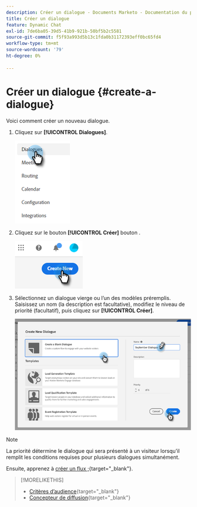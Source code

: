 ```yaml
---
description: Créer un dialogue - Documents Marketo - Documentation du produit
title: Créer un dialogue
feature: Dynamic Chat
exl-id: 7de6ba05-39d5-41b9-921b-50bf5b2c5581
source-git-commit: f5f93a993d5b13c1fda0b31172393eff0bc65fd4
workflow-type: tm+mt
source-wordcount: '79'
ht-degree: 0%

---
```


# Créer un dialogue {#create-a-dialogue}

Voici comment créer un nouveau dialogue.

1. Cliquez sur **[!UICONTROL Dialogues]**.

   ![](assets/create-a-dialogue-1.png)

1. Cliquez sur le bouton **[!UICONTROL Créer]** bouton .

   ![](assets/create-a-dialogue-2.png)

1. Sélectionnez un dialogue vierge ou l’un des modèles préremplis. Saisissez un nom (la description est facultative), modifiez le niveau de priorité (facultatif), puis cliquez sur **[!UICONTROL Créer]**.

   ![](assets/create-a-dialogue-3.png)

>[!NOTE]
>
>La priorité détermine le dialogue qui sera présenté à un visiteur lorsqu’il remplit les conditions requises pour plusieurs dialogues simultanément.

Ensuite, apprenez à [créer un flux ;](/help/marketo/product-docs/demand-generation/dynamic-chat/automated-chat/stream-designer.md#create-a-stream){target="_blank"}.

>[!MORELIKETHIS]
>
>* [Critères d’audience](/help/marketo/product-docs/demand-generation/dynamic-chat/automated-chat/audience-criteria.md){target="_blank"}
>* [Concepteur de diffusion](/help/marketo/product-docs/demand-generation/dynamic-chat/automated-chat/stream-designer.md){target="_blank"}
